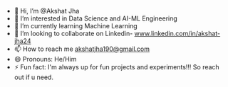- 👋 Hi, I’m @Akshat Jha
- 👀 I’m interested in Data Science and AI-ML Engineering
- 🌱 I’m currently learning Machine Learning
- 💞️ I’m looking to collaborate on Linkedin- www.linkedin.com/in/akshat-jha24
- 📫 How to reach me akshatjha190@gmail.com
- 😄 Pronouns: He/Him
- ⚡ Fun fact: I'm always up for fun projects and experiments!!! So reach out if u need.

<!---
Akshat-2403/Akshat-2403 is a ✨ special ✨ repository because its `README.md` (this file) appears on your GitHub profile.
You can click the Preview link to take a look at your changes.
--->
